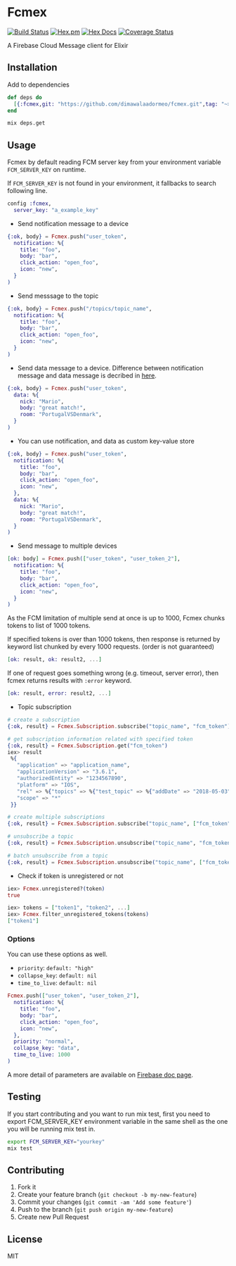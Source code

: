 # Fcmex

[![Build Status](https://travis-ci.org/shufo/fcmex.svg?branch=master)](https://travis-ci.org/shufo/fcmex)
[![Hex.pm](https://img.shields.io/hexpm/v/fcmex.svg)](https://hex.pm/packages/fcmex)
[![Hex Docs](https://img.shields.io/badge/hex-docs-9768d1.svg)](https://hexdocs.pm/fcmex)
[![Coverage Status](https://coveralls.io/repos/github/shufo/fcmex/badge.svg?branch=master)](https://coveralls.io/github/shufo/fcmex?branch=master)

A Firebase Cloud Message client for Elixir

## Installation

Add to dependencies

```elixir
def deps do
  [{:fcmex,git: "https://github.com/dimawalaadormeo/fcmex.git",tag: "~> 0.3.1"}]
end
```

```bash
mix deps.get
```

## Usage

Fcmex by default reading FCM server key from your environment variable `FCM_SERVER_KEY` on runtime.

If `FCM_SERVER_KEY` is not found in your environment, it fallbacks to search following line.

```elixir
config :fcmex,
  server_key: "a_example_key"
```

* Send notification message to a device

```elixir
{:ok, body} = Fcmex.push("user_token",
  notification: %{
    title: "foo",
    body: "bar",
    click_action: "open_foo",
    icon: "new",
  }
)
```

* Send messsage to the topic

```elixir
{:ok, body} = Fcmex.push("/topics/topic_name",
  notification: %{
    title: "foo",
    body: "bar",
    click_action: "open_foo",
    icon: "new",
  }
)
```

* Send data message to a device. Difference between notification message and data message is decribed in [here](https://developers.google.com/cloud-messaging/concept-options#notifications_and_data_messages).

```elixir
{:ok, body} = Fcmex.push("user_token",
  data: %{
    nick: "Mario",
    body: "great match!",
    room: "PortugalVSDenmark",
  }
)
```

* You can use notification, and data as custom key-value store

```elixir
{:ok, body} = Fcmex.push("user_token",
  notification: %{
    title: "foo",
    body: "bar",
    click_action: "open_foo",
    icon: "new",
  },
  data: %{
    nick: "Mario",
    body: "great match!",
    room: "PortugalVSDenmark",
  }
)
```

* Send message to multiple devices

```elixir
[ok: body] = Fcmex.push(["user_token", "user_token_2"],
  notification: %{
    title: "foo",
    body: "bar",
    click_action: "open_foo",
    icon: "new",
  }
)
```

As the FCM limitation of multiple send at once is up to 1000, Fcmex chunks tokens to list of 1000 tokens.

If specified tokens is over than 1000 tokens, then response is returned by keyword list chunked by every 1000 requests. (order is not guaranteed)

```elixir
[ok: result, ok: result2, ...]
```

If one of request goes something wrong (e.g. timeout, server error), then fcmex returns results with `:error` keyword.

```elixir
[ok: result, error: result2, ...]
```

* Topic subscription

```elixir
# create a subscription
{:ok, result} = Fcmex.Subscription.subscribe("topic_name", "fcm_token")

# get subscription information related with specified token
{:ok, result} = Fcmex.Subscription.get("fcm_token")
iex> result
 %{
   "application" => "application_name",
   "applicationVersion" => "3.6.1",
   "authorizedEntity" => "1234567890",
   "platform" => "IOS",
   "rel" => %{"topics" => %{"test_topic" => %{"addDate" => "2018-05-03"}}},
   "scope" => "*"
 }}

# create multiple subscriptions
{:ok, result} = Fcmex.Subscription.subscribe("topic_name", ["fcm_token", "fcm_token2"])

# unsubscribe a topic
{:ok, result} = Fcmex.Subscription.unsubscribe("topic_name", "fcm_token")

# batch unsubscribe from a topic
{:ok, result} = Fcmex.Subscription.unsubscribe("topic_name", ["fcm_token", "fcm_token2"])
```

* Check if token is unregistered or not

```elixir
iex> Fcmex.unregistered?(token)
true

iex> tokens = ["token1", "token2", ...]
iex> Fcmex.filter_unregistered_tokens(tokens)
["token1"]
```

### Options

You can use these options as well.

* `priority`: `default: "high"`
* `collapse_key`: `default: nil`
* `time_to_live`: `default: nil`

```elixir
Fcmex.push(["user_token", "user_token_2"],
  notification: %{
    title: "foo",
    body: "bar",
    click_action: "open_foo",
    icon: "new",
  },
  priority: "normal",
  collapse_key: "data",
  time_to_live: 1000
)
```

A more detail of parameters are available on [Firebase doc page](https://firebase.google.com/docs/cloud-messaging/concept-options).

## Testing

If you start contributing and you want to run mix test, first you need to export FCM_SERVER_KEY environment variable in the same shell as the one you will be running mix test in.

```bash
export FCM_SERVER_KEY="yourkey"
mix test
```

## Contributing

1.  Fork it
2.  Create your feature branch (`git checkout -b my-new-feature`)
3.  Commit your changes (`git commit -am 'Add some feature'`)
4.  Push to the branch (`git push origin my-new-feature`)
5.  Create new Pull Request

## License

MIT

